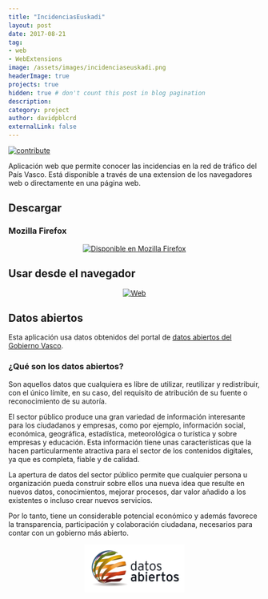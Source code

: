 ```yaml
---
title: "IncidenciasEuskadi"
layout: post
date: 2017-08-21
tag: 
- web
- WebExtensions
image: /assets/images/incidenciaseuskadi.png
headerImage: true
projects: true
hidden: true # don't count this post in blog pagination
description: 
category: project
author: davidpblcrd
externalLink: false
---
```

[![contribute](https://img.shields.io/badge/GitHub-contribute-red.svg)](https://github.com/davidpob99/webextensions/)


Aplicación web que permite conocer las incidencias en la red de tráfico del País Vasco. Está disponible a través de una extension de los navegadores web o directamente en una página web. 


## Descargar

### Mozilla Firefox

<center><a href='https://addons.mozilla.org/es/firefox/addon/incidenciaseuskadi/'><img width='200px' alt='Disponible en Mozilla Firefox' src='https://assets.mozilla.org/view/0002/p_206.jpg?t=1502468880465'/></a></center>

## Usar desde el navegador

<center><a href='{{ site.url }}/app/IncidenciasEuskadi'><img width='170px' alt='Web' src='{{ site.url }}/images/incidenciaseuskadi/language.png'/></a></center>

## Datos abiertos

Esta aplicación usa datos obtenidos del portal de [datos abiertos del Gobierno Vasco](http://opendata.euskadi.eus/).



### ¿Qué son los datos abiertos?

Son aquellos datos que cualquiera es libre de utilizar, reutilizar y redistribuir, con el único límite, en su caso, del requisito de atribución de su fuente o reconocimiento de su autoría.

El sector público produce una gran variedad de información interesante para los ciudadanos y empresas, como por ejemplo, información social, económica, geográfica, estadística, meteorológica o turística y sobre empresas y educación. Esta información tiene unas características que la hacen particularmente atractiva para el sector de los contenidos digitales, ya que es completa, fiable y de calidad.

La apertura de datos del sector público permite que cualquier persona u organización pueda construir sobre ellos una nueva idea que resulte en nuevos datos, conocimientos, mejorar procesos, dar valor añadido a los existentes o incluso crear nuevos servicios.

Por lo tanto, tiene un considerable potencial económico y además favorece la transparencia, participación y colaboración ciudadana, necesarios para contar con un gobierno más abierto.

<center><a href="http://datos.gob.es"><img src="/assets/images/p_logo_rgb_web.jpg" width="200px"></a></center>

